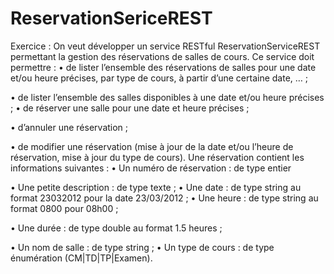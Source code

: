 ReservationSericeREST
=====================

Exercice : On veut développer un service RESTful ReservationServiceREST permettant la gestion des réservations de salles de cours. 
Ce service doit permettre : 
• de lister l’ensemble des réservations de salles pour une date et/ou heure précises, par type  de cours, à partir d’une certaine date, … ; 

• de lister l’ensemble des salles disponibles à une date et/ou heure précises ; • de réserver une salle pour une date et heure précises ; 

• d’annuler une réservation ; 

• de modifier une réservation (mise à jour de la date et/ou l’heure de réservation, mise à jour  du type de cours). Une réservation contient les informations suivantes : • Un numéro de réservation : de type entier 

• Une petite description : de type texte ; • Une date : de type string au format 23032012 pour la date 23/03/2012 ; • Une heure : de type string au format 0800 pour 08h00 ; 

• Une durée : de type double au format 1.5 heures ; 

• Un nom de salle : de type string ; • Un type de cours : de type énumération (CM|TD|TP|Examen).
